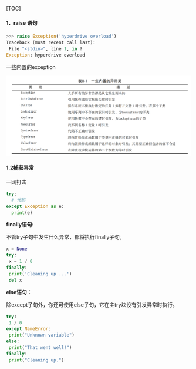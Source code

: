 [TOC]

#### 1、**raise** 语句

```python
>>> raise Exception('hyperdrive overload') 
Traceback (most recent call last): 
 File "<stdin>", line 1, in ? 
Exception: hyperdrive overload
```

一些内置的exception

![exception-01](../pic/exception-01.png)

#### 1.2捕获异常

一网打击

```python
try:
  # 代码
except Exception as e:
  print(e)
```



**finally语句:**

不管try子句中发生什么异常，都将执行finally子句。

```python
x = None 
try: 
 x = 1 / 0 
finally: 
 print('Cleaning up ...') 
 del x
```

**else语句：**

除except子句外，你还可使用else子句，它在主try块没有引发异常时执行。

```python
try: 
 1 / 0 
except NameError: 
 print("Unknown variable") 
else: 
 print("That went well!") 
finally: 
 print("Cleaning up.")
```

